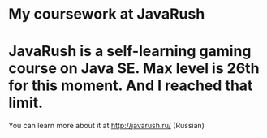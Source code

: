 My coursework at JavaRush
========

JavaRush is a self-learning gaming course on Java SE.
Max level is 26th for this moment. And I reached that limit.
========

You can learn more about it at http://javarush.ru/ (Russian)

